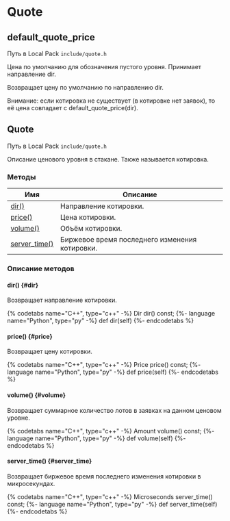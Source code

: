 # Quote

## default_quote_price

Путь в Local Pack `include/quote.h`

Цена по умолчанию для обозначения пустого уровня.
Принимает направление dir.

Возвращает цену по умолчанию по направлению dir.

Внимание: если котировка не существует (в котировке нет заявок), то её цена совпадает с default_quote_price(dir).

## Quote

Путь в Local Pack `include/quote.h`

Описание ценового уровня в стакане.
Также называется котировка.

### Методы

| Имя | Описание |
| --- | --- |
| [dir()](#dir) | Направление котировки. |
| [price()](#price) | Цена котировки. |
| [volume()](#volume) | Объём котировки. |
| [server_time()](#server_time) | Биржевое время последнего изменения котировки. |

### Описание методов

#### dir() {#dir}

Возвращает направление котировки.

{% codetabs name="C++", type="c++" -%}
Dir dir() const;
{%- language name="Python", type="py" -%}
def dir(self)
{%- endcodetabs %}

#### price() {#price}

Возвращает цену котировки.

{% codetabs name="C++", type="c++" -%}
Price price() const;
{%- language name="Python", type="py" -%}
def price(self)
{%- endcodetabs %}

#### volume() {#volume}

Возвращает суммарное количество лотов в заявках на данном ценовом уровне.

{% codetabs name="C++", type="c++" -%}
Amount volume() const;
{%- language name="Python", type="py" -%}
def volume(self)
{%- endcodetabs %}

#### server_time() {#server_time}

Возвращает биржевое время последнего изменения котировки в микросекундах.

{% codetabs name="C++", type="c++" -%}
Microseconds server_time() const;
{%- language name="Python", type="py" -%}
def server_time(self)
{%- endcodetabs %}
